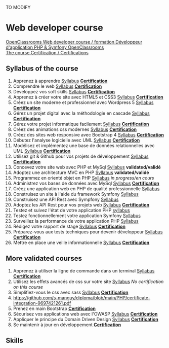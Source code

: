 TO MODIFY

# Web developer course
[OpenClassrooms Web developer course / formation Développeur d'application PHP & Symfony OpenClassrooms](https://openclassrooms.com/fr/paths/59-developpeur-dapplication-php-symfony)  
[The course Certification / Certifications](https://github.com/s-manguy/diploma/blob/main/FRONT-END/sandrine-manguy-certification-Front-End-apps.png)

## Syllabus of the course

1. Apprenez à apprendre [Syllabus](https://openclassrooms.com/fr/courses/4312781-apprenez-a-apprendre) **[Certification](https://github.com/s-manguy/diploma/blob/main/PHP/certificate-apprendre-5054820055.pdf)**  
1. Comprendre le web [Syllabus](https://openclassrooms.com/fr/courses/1946386-comprendre-le-web) **[Certification](https://github.com/s-manguy/diploma/blob/main/PHP/certificate-comprendre-web-2660422636.pdf)**  
1. Développez vos soft skills [Syllabus](https://openclassrooms.com/fr/courses/6692406-developpez-vos-soft-skills) **[Certification](https://github.com/s-manguy/diploma/blob/main/PHP/certificate-soft-skills-2595028589.pdf)**  
1. Apprenez à créer votre site avec HTML5 et CSS3 [Syllabus](https://openclassrooms.com/fr/courses/1603881-apprenez-a-creer-votre-site-web-avec-html5-et-css3) **[Certification](https://github.com/s-manguy/diploma/blob/main/PHP/certificate-html-css-5508465518.pdf)** 
1. Créez un site moderne et professionnel avec Wordpress 5 [Syllabus](https://openclassrooms.com/fr/courses/5489551-creez-un-site-moderne-et-professionnel-avec-wordpress-5) **[Certification](https://github.com/s-manguy/diploma/blob/main/PHP/certificate-wordpress-moderne-professionnel-9932423001.pdf)**
1. Gérez un projet digital avec la méthodologie en cascade [Syllabus](https://openclassrooms.com/fr/courses/4296701-gerez-un-projet-digital-avec-une-methodologie-en-cascade) **[Certification](https://github.com/s-manguy/diploma/blob/main/PHP/certificate-gestion-projet-en-cascade-7784459429.pdf)** 
1. Gérez votre projet informatique facilement [Syllabus](https://openclassrooms.com/fr/courses/4192086-gerez-votre-projet-informatique-facilement) **[Certification](https://github.com/s-manguy/diploma/blob/main/PHP/certificate-gestion-projet-informatique-3101496005.pdf)**
1. Créez des animations css modernes [Syllabus](https://openclassrooms.com/fr/courses/5919246-creez-des-animations-css-modernes) **[Certification](https://github.com/s-manguy/diploma/blob/main/PHP/certificate-animation-css-modernes-6629953349.pdf)**  
1. Créez des sites web responsive avec Bootstrap 4 [Syllabus](https://openclassrooms.com/fr/courses/6391096-creez-des-sites-web-responsive-avec-bootstrap-4) **[Certification](https://github.com/s-manguy/diploma/blob/main/PHP/certificate-bootstrap-4-5100297731.pdf)**   
1. Débutez l'analyse logicielle avec UML [Syllabus](https://openclassrooms.com/fr/courses/2035826-debutez-lanalyse-logicielle-avec-uml) **[Certification](https://github.com/s-manguy/diploma/blob/main/PHP/certificate-uml-5143672466.pdf)**
1. Modélisez et implémentez une base de données relationnelles avec UML [Syllabus](https://openclassrooms.com/fr/courses/4055451-modelisez-et-implementez-une-base-de-donnees-relationnelle-avec-uml) **[Certification](https://github.com/s-manguy/diploma/blob/main/PHP/certificate-UML-9518327322.pdf)**    
1. Utilisez git & Github pour vos projets de développement [Syllabus](https://openclassrooms.com/fr/courses/5641721-utilisez-git-et-github-pour-vos-projets-de-developpement) **[Certification]()**  
1. Concevez votre site web avec PHP et MySql [Syllabus](https://openclassrooms.com/fr/courses/918836-concevez-votre-site-web-avec-php-et-mysql) **validated/validé**
1. Adoptez une architecture MVC en PHP [Syllabus](https://openclassrooms.com/fr/courses/4670706-adoptez-une-architecture-mvc-en-php) **validated/validé**
1. Programmez en orienté objet en PHP [Syllabus](https://openclassrooms.com/fr/courses/1665806-programmez-en-oriente-objet-en-php) *in progress/en cours*  
1. Administrez vos bases de données avec MySql [Syllabus](https://openclassrooms.com/fr/courses/1959476-administrez-vos-bases-de-donnees-avec-mysql) **[Certification](https://github.com/s-manguy/diploma/blob/main/PHP/certificate-mysql-8450004853.pdf)** 
1. Créez une application web en PHP de qualité professionnelle [Syllabus](https://openclassrooms.com/fr/courses/6031956-creez-une-application-web-en-php-de-qualite-professionnelle)  
1. Construisez un site à l'aide du framework Symfony [Syllabus](https://openclassrooms.com/fr/courses/5489656-construisez-un-site-web-a-l-aide-du-framework-symfony-5)  
1. Construisez une API Rest avec Sympfony [Syllabus](https://openclassrooms.com/fr/courses/4087036-construisez-une-api-rest-avec-symfony)  
1. Adoptez les API Rest pour vos projets web [Syllabus](https://openclassrooms.com/fr/courses/6573181-adoptez-les-api-rest-pour-vos-projets-web) **[Certification](https://github.com/s-manguy/diploma/blob/main/PHP/certificate-api-rest-4151434869.pdf)**  
1. Testez et suivez l'état de votre application PHP [syllabus](https://openclassrooms.com/fr/courses/4087056-testez-et-suivez-letat-de-votre-application-php)  
1. Testez fonctionnellement votre application Symfony [Syllabus](https://openclassrooms.com/fr/courses/4087076-testez-fonctionnellement-votre-application-symfony)  
1. Surveillez la performance de votre application PHP [Syllabus](https://openclassrooms.com/fr/courses/4939956-surveillez-la-performance-de-votre-application-php)  
1. Rédigez votre rapport de stage [Syllabus](https://openclassrooms.com/fr/courses/4466756-redigez-votre-rapport-de-stage) **[Certification]()**    
1. Préparez-vous aux tests techniques pour devenir développeur [Syllabus](https://openclassrooms.com/fr/courses/6045521-preparez-vous-aux-tests-techniques-pour-devenir-developpeur) **[Certification](https://github.com/s-manguy/diploma/blob/main/PHP/certificate-tests-techniques-6246894373.pdf)**
1. Mettre en place une veille informationnelle [Syllabus](https://openclassrooms.com/fr/courses/4805776-mettez-en-place-un-systeme-de-veille-informationnelle) **[Certification](https://github.com/s-manguy/diploma/blob/main/PHP/certificate-veille-informationnelle-2061319342.pdf)**


## More validated courses
1. Apprenez à utiliser la ligne de commande dans un terminal [Syllabus](https://openclassrooms.com/fr/courses/6173491-apprenez-a-utiliser-la-ligne-de-commande-dans-un-terminal) **[Certification]()**  
1. Utilisez les effets avancés de css sur votre site [Syllabus](https://openclassrooms.com/fr/courses/2745636-utilisez-les-effets-avances-de-css-sur-votre-site) *No certification on this course*  
1. Simplifiez-vous le css avec sass [Syllabus](https://openclassrooms.com/fr/courses/6106181-simplifiez-vous-le-css-avec-sass) **[Certification]()** 
2. https://github.com/s-manguy/diploma/blob/main/PHP/certificate-integration-9697421261.pdf 
3. Prenez en main Bootstrap **[Certification](https://github.com/s-manguy/diploma/blob/main/PHP/certificate-bootstrap-5505065014.pdf)**  
4. Sécurisez vos applications web avec l'OWASP [Syllabus](https://openclassrooms.com/fr/courses/6179306-securisez-vos-applications-web-avec-lowasp) **[Certification]()**   
5. Appliquer le principe du Domain Driven Design [Syllabus](https://openclassrooms.com/fr/courses/5647281-appliquez-le-principe-du-domain-driven-design-a-votre-application) **[Certification](https://github.com/s-manguy/diploma/blob/main/FRONT-END/certificate-domain-driven-design-8071204902.pdf)** 
6. Se maintenir à jour en développement **[Certification](https://github.com/s-manguy/diploma/blob/main/PHP/certificate-se-maintenir-a-jour-developpement-1330322190.pdf )**

## Skills
